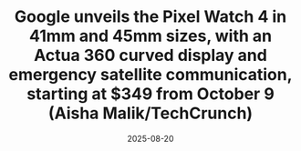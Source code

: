 ﻿---
title: Google unveils the Pixel Watch 4 in 41mm and 45mm sizes, with an Actua 360
  curved display and emergency satellite communication, starting at $349 from October
  9 (Aisha Malik/TechCrunch)
date: '2025-08-20'
category: Markets
summary: ''
slug: google unveils the pixel watch 4 in 41mm and 45mm sizes with
source_urls:
- http://www.techmeme.com/250820/p30#a250820p30
seo:
  title: Google unveils the Pixel Watch 4 in 41mm and 45mm sizes, with an Actua 360
    curved display and emergency satellite communication, starting at $349 from October
    9 (Aisha Malik/TechCrunch) | Hash n Hedge
  description: ''
  keywords:
  - news
  - markets
  - brief
---



